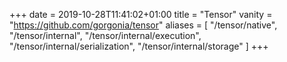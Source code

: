+++
date = 2019-10-28T11:41:02+01:00
title = "Tensor"
vanity = "https://github.com/gorgonia/tensor"
aliases = [
    "/tensor/native",
    "/tensor/internal",
    "/tensor/internal/execution",
    "/tensor/internal/serialization",
    "/tensor/internal/storage"
]
+++


